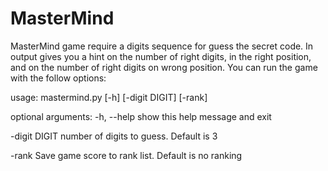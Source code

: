 # MasterMind
MasterMind game require a digits sequence for guess the secret code.
In output gives you a hint on the number of right digits,
in the right position, and on the number of right digits on wrong position. You can run the game with the follow options:

usage: mastermind.py [-h] [-digit DIGIT] [-rank]

optional arguments:
  -h, --help    show this help message and exit
  
  -digit DIGIT  number of digits to guess. Default is 3
  
  -rank         Save game score to rank list. Default is no ranking 
